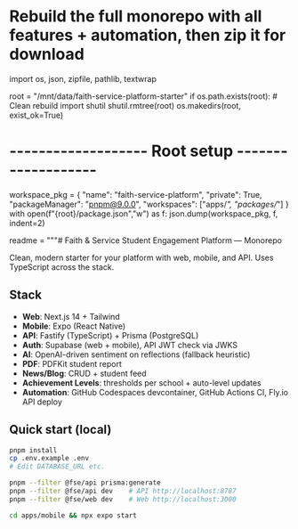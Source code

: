 # Rebuild the full monorepo with all features + automation, then zip it for download

import os, json, zipfile, pathlib, textwrap

root = "/mnt/data/faith-service-platform-starter"
if os.path.exists(root):
    # Clean rebuild
    import shutil
    shutil.rmtree(root)
os.makedirs(root, exist_ok=True)

# ------------------- Root setup -------------------
workspace_pkg = {
  "name": "faith-service-platform",
  "private": True,
  "packageManager": "pnpm@9.0.0",
  "workspaces": ["apps/*", "packages/*"]
}
with open(f"{root}/package.json","w") as f:
    json.dump(workspace_pkg, f, indent=2)

readme = """# Faith & Service Student Engagement Platform — Monorepo

Clean, modern starter for your platform with web, mobile, and API. Uses TypeScript across the stack.

## Stack
- **Web**: Next.js 14 + Tailwind
- **Mobile**: Expo (React Native)
- **API**: Fastify (TypeScript) + Prisma (PostgreSQL)
- **Auth**: Supabase (web + mobile), API JWT check via JWKS
- **AI**: OpenAI-driven sentiment on reflections (fallback heuristic)
- **PDF**: PDFKit student report
- **News/Blog**: CRUD + student feed
- **Achievement Levels**: thresholds per school + auto-level updates
- **Automation**: GitHub Codespaces devcontainer, GitHub Actions CI, Fly.io API deploy

## Quick start (local)
```bash
pnpm install
cp .env.example .env
# Edit DATABASE_URL etc.

pnpm --filter @fse/api prisma:generate
pnpm --filter @fse/api dev    # API http://localhost:8787
pnpm --filter @fse/web dev    # Web http://localhost:3000

cd apps/mobile && npx expo start
